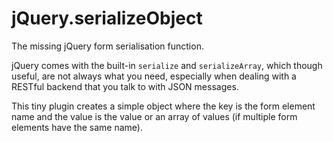 jQuery.serializeObject
======================

The missing jQuery form serialisation function.

jQuery comes with the built-in `serialize` and `serializeArray`, which though
useful, are not always what you need, especially when dealing with a RESTful
backend that you talk to with JSON messages.

This tiny plugin creates a simple object where the key is the form element name
and the value is the value or an array of values (if multiple form elements have
the same name).
